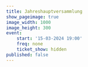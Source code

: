 ```yaml
---
title: Jahreshauptversammlung
show_pageimage: true
image_width: 1000
image_height: 300
event:
    start: '15-03-2024 19:00'
    freq: none
    ticket_show: hidden
published: false
---
```


